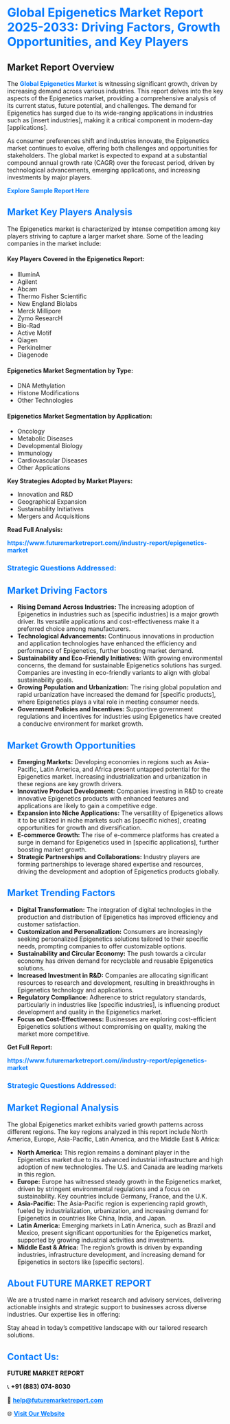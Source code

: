 <h1 style="color: #007BFF;">Global Epigenetics Market Report 2025-2033: Driving Factors, Growth Opportunities, and Key Players</h1>

<section id="overview">
<h2>Market Report Overview</h2>
<p>The <a href="https://www.futuremarketreport.com//industry-report/epigenetics-market" style="color: #007BFF; text-decoration: none;"><strong>Global Epigenetics Market</strong></a> is witnessing significant growth, driven by increasing demand across various industries. This report delves into the key aspects of the Epigenetics market, providing a comprehensive analysis of its current status, future potential, and challenges. The demand for Epigenetics has surged due to its wide-ranging applications in industries such as [insert industries], making it a critical component in modern-day [applications].</p>
<p>As consumer preferences shift and industries innovate, the Epigenetics market continues to evolve, offering both challenges and opportunities for stakeholders. The global market is expected to expand at a substantial compound annual growth rate (CAGR) over the forecast period, driven by technological advancements, emerging applications, and increasing investments by major players.</p>
</section>

<section id="overview">
<p><a href="https://www.futuremarketreport.com//request-sample/reportId=64866" style="color: #007BFF; text-decoration: none;"><strong>Explore Sample Report Here</strong></a></p>
</section>

<section id="key-players">
<h2 style="color: #007BFF;">Market Key Players Analysis</h2>
<p>The Epigenetics market is characterized by intense competition among key players striving to capture a larger market share. Some of the leading companies in the market include:</p>
<h4>Key Players Covered in the Epigenetics Report:</h4>
<ul><li>IlluminA</li><li>Agilent</li><li>Abcam</li><li>Thermo Fisher Scientific</li><li>New England Biolabs</li><li>Merck Millipore</li><li>Zymo ResearcH</li><li>Bio-Rad</li><li>Active Motif</li><li>Qiagen</li><li>Perkinelmer</li><li>Diagenode</li></ul>
<h4>Epigenetics Market Segmentation by Type:</h4>
<ul><li>DNA Methylation</li><li>Histone Modifications</li><li>Other Technologies</li></ul>

<h4>Epigenetics Market Segmentation by Application:</h4>
<ul><li>Oncology</li><li>Metabolic Diseases</li><li>Developmental Biology</li><li>Immunology</li><li>Cardiovascular Diseases</li><li>Other Applications</li></ul>
<p><strong>Key Strategies Adopted by Market Players:</strong></p>
<ul>
<li>Innovation and R&D</li>
<li>Geographical Expansion</li>
<li>Sustainability Initiatives</li>
<li>Mergers and Acquisitions</li>
</ul>
</section>

<section>
<p><strong>Read Full Analysis: </strong></p><a href="https://www.futuremarketreport.com//industry-report/epigenetics-market" style="color: #007BFF; text-decoration: none;"><strong>https://www.futuremarketreport.com//industry-report/epigenetics-market</strong></a>
<h3 style="color: #007BFF;">Strategic Questions Addressed:</h3>
</section>

<section id="driving-factors">
<h2 style="color: #007BFF;">Market Driving Factors</h2>
<ul>
<li><strong>Rising Demand Across Industries:</strong> The increasing adoption of Epigenetics in industries such as [specific industries] is a major growth driver. Its versatile applications and cost-effectiveness make it a preferred choice among manufacturers.</li>
<li><strong>Technological Advancements:</strong> Continuous innovations in production and application technologies have enhanced the efficiency and performance of Epigenetics, further boosting market demand.</li>
<li><strong>Sustainability and Eco-Friendly Initiatives:</strong> With growing environmental concerns, the demand for sustainable Epigenetics solutions has surged. Companies are investing in eco-friendly variants to align with global sustainability goals.</li>
<li><strong>Growing Population and Urbanization:</strong> The rising global population and rapid urbanization have increased the demand for [specific products], where Epigenetics plays a vital role in meeting consumer needs.</li>
<li><strong>Government Policies and Incentives:</strong> Supportive government regulations and incentives for industries using Epigenetics have created a conducive environment for market growth.</li>
</ul>
</section>

<section id="growth-opportunities">
<h2 style="color: #007BFF;">Market Growth Opportunities</h2>
<ul>
<li><strong>Emerging Markets:</strong> Developing economies in regions such as Asia-Pacific, Latin America, and Africa present untapped potential for the Epigenetics market. Increasing industrialization and urbanization in these regions are key growth drivers.</li>
<li><strong>Innovative Product Development:</strong> Companies investing in R&D to create innovative Epigenetics products with enhanced features and applications are likely to gain a competitive edge.</li>
<li><strong>Expansion into Niche Applications:</strong> The versatility of Epigenetics allows it to be utilized in niche markets such as [specific niches], creating opportunities for growth and diversification.</li>
<li><strong>E-commerce Growth:</strong> The rise of e-commerce platforms has created a surge in demand for Epigenetics used in [specific applications], further boosting market growth.</li>
<li><strong>Strategic Partnerships and Collaborations:</strong> Industry players are forming partnerships to leverage shared expertise and resources, driving the development and adoption of Epigenetics products globally.</li>
</ul>
</section>

<section id="trending-factors">
<h2 style="color: #007BFF;">Market Trending Factors</h2>
<ul>
<li><strong>Digital Transformation:</strong> The integration of digital technologies in the production and distribution of Epigenetics has improved efficiency and customer satisfaction.</li>
<li><strong>Customization and Personalization:</strong> Consumers are increasingly seeking personalized Epigenetics solutions tailored to their specific needs, prompting companies to offer customizable options.</li>
<li><strong>Sustainability and Circular Economy:</strong> The push towards a circular economy has driven demand for recyclable and reusable Epigenetics solutions.</li>
<li><strong>Increased Investment in R&D:</strong> Companies are allocating significant resources to research and development, resulting in breakthroughs in Epigenetics technology and applications.</li>
<li><strong>Regulatory Compliance:</strong> Adherence to strict regulatory standards, particularly in industries like [specific industries], is influencing product development and quality in the Epigenetics market.</li>
<li><strong>Focus on Cost-Effectiveness:</strong> Businesses are exploring cost-efficient Epigenetics solutions without compromising on quality, making the market more competitive.</li>
</ul>
</section>

<section>
<p><strong>Get Full Report: </strong></p><a href="https://www.futuremarketreport.com//industry-report/epigenetics-market" style="color: #007BFF; text-decoration: none;"><strong>https://www.futuremarketreport.com//industry-report/epigenetics-market</strong></a>
<h3 style="color: #007BFF;">Strategic Questions Addressed:</h3>
</section>


<section id="regional-analysis">
<h2 style="color: #007BFF;">Market Regional Analysis</h2>
<p>The global Epigenetics market exhibits varied growth patterns across different regions. The key regions analyzed in this report include North America, Europe, Asia-Pacific, Latin America, and the Middle East & Africa:</p>
<ul>
<li><strong>North America:</strong> This region remains a dominant player in the Epigenetics market due to its advanced industrial infrastructure and high adoption of new technologies. The U.S. and Canada are leading markets in this region.</li>
<li><strong>Europe:</strong> Europe has witnessed steady growth in the Epigenetics market, driven by stringent environmental regulations and a focus on sustainability. Key countries include Germany, France, and the U.K.</li>
<li><strong>Asia-Pacific:</strong> The Asia-Pacific region is experiencing rapid growth, fueled by industrialization, urbanization, and increasing demand for Epigenetics in countries like China, India, and Japan.</li>
<li><strong>Latin America:</strong> Emerging markets in Latin America, such as Brazil and Mexico, present significant opportunities for the Epigenetics market, supported by growing industrial activities and investments.</li>
<li><strong>Middle East & Africa:</strong> The region’s growth is driven by expanding industries, infrastructure development, and increasing demand for Epigenetics in sectors like [specific sectors].</li>
</ul>
</section>

<footer>
<h2 style="color: #007BFF;">About FUTURE MARKET REPORT</h2>
<p>We are a trusted name in market research and advisory services, delivering actionable insights and strategic support to businesses across diverse industries. Our expertise lies in offering:</p>

<p>Stay ahead in today’s competitive landscape with our tailored research solutions.</p>

<h2 style="color: #007BFF;">Contact Us:</h2>
<p><strong>FUTURE MARKET REPORT</strong></p>
<p>📞 <strong>+91 (883) 074-8030</strong></p>
<p>📧 <strong><a href="mailto:help@futuremarketreport.com" style="color: #007BFF;">help@futuremarketreport.com</a></strong></p>
<p>🌐 <strong><a href="https://www.futuremarketreport.com/" style="color: #007BFF;">Visit Our Website</a></strong></p>
</footer>